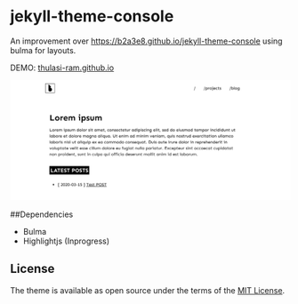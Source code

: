 # jekyll-theme-console

An improvement over https://b2a3e8.github.io/jekyll-theme-console using bulma for layouts.

DEMO: [thulasi-ram.github.io](http://thulasi-ram.github.io)

<img src="https://raw.githubusercontent.com/thulasi-ram/thulasi-ram.github.io/master/screenshot.png" width="550" title="Screenshot">

##Dependencies
 * Bulma
 * Highlightjs (Inprogress)

## License

The theme is available as open source under the terms of the [MIT License](https://opensource.org/licenses/MIT).
